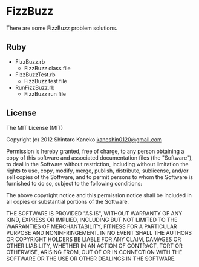 FizzBuzz
========

There are some FizzBuzz problem solutions.

Ruby
----
- FizzBuzz.rb
    - FizzBuzz class file
- FizzBuzzTest.rb
    - FizzBuzz test file
- RunFizzBuzz.rb
    - FizzBuzz run file

License
-------
The MIT License (MIT)

Copyright (c) 2012 Shintaro Kaneko <kaneshin0120@gmail.com>

Permission is hereby granted, free of charge, to any person obtaining a copy of this software and associated documentation files (the "Software"), to deal in the Software without restriction, including without limitation the rights to use, copy, modify, merge, publish, distribute, sublicense, and/or sell copies of the Software, and to permit persons to whom the Software is furnished to do so, subject to the following conditions:

The above copyright notice and this permission notice shall be included in all copies or substantial portions of the Software.

THE SOFTWARE IS PROVIDED "AS IS", WITHOUT WARRANTY OF ANY KIND, EXPRESS OR IMPLIED, INCLUDING BUT NOT LIMITED TO THE WARRANTIES OF MERCHANTABILITY, FITNESS FOR A PARTICULAR PURPOSE AND NONINFRINGEMENT. IN NO EVENT SHALL THE AUTHORS OR COPYRIGHT HOLDERS BE LIABLE FOR ANY CLAIM, DAMAGES OR OTHER LIABILITY, WHETHER IN AN ACTION OF CONTRACT, TORT OR OTHERWISE, ARISING FROM, OUT OF OR IN CONNECTION WITH THE SOFTWARE OR THE USE OR OTHER DEALINGS IN THE SOFTWARE.
